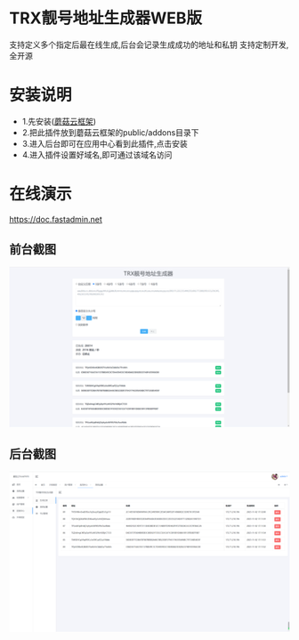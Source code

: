 # TRX靓号地址生成器WEB版

支持定义多个指定后最在线生成,后台会记录生成成功的地址和私钥
支持定制开发,全开源

# 安装说明
* 1.先安装([蘑菇云框架](https://github.com/moguyunBot/moguyun.pro))
* 2.把此插件放到蘑菇云框架的public/addons目录下
* 3.进入后台即可在应用中心看到此插件,点击安装
* 4.进入插件设置好域名,即可通过该域名访问

# 在线演示
https://doc.fastadmin.net

## 前台截图
![前台](https://raw.githubusercontent.com/moguyunBot/trxsc/main/1.png "前台")


## 后台截图
![前台](https://raw.githubusercontent.com/moguyunBot/trxsc/main/2.png "前台")